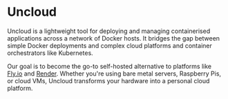 # Uncloud

Uncloud is a lightweight tool for deploying and managing containerised applications across a network of Docker hosts. It
bridges the gap between simple Docker deployments and complex cloud platforms and container orchestrators like
Kubernetes.

Our goal is to become the go-to self-hosted alternative to platforms like [Fly.io](https://fly.io) and
[Render](https://render.com/). Whether you're using bare metal servers, Raspberry Pis, or cloud VMs, Uncloud transforms
your hardware into a personal cloud platform.
